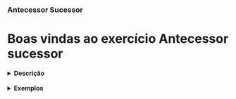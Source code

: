 ### Antecessor Sucessor

# Boas vindas ao exercício Antecessor sucessor

<details> <summary> <strong> Descrição </strong> </summary>
<br />
Usando maven, recebe um valor númerico, do tipo double, retorna a area do quadrado feito com o valor recebido.
</details>


<br />
<details> <summary> <strong> Exemplos </strong> </summary>

### Exemplo 1

Supondo que o valor do lado é 3, então a saída será:
```
A área do quadrado de lado 3 é igual a 9. 
```

### Exemplo 2

Supondo que o valor do lado é 5, então a saída será:
```
A área do quadrado de lado 5 é igual a 25. 
```

</details>
